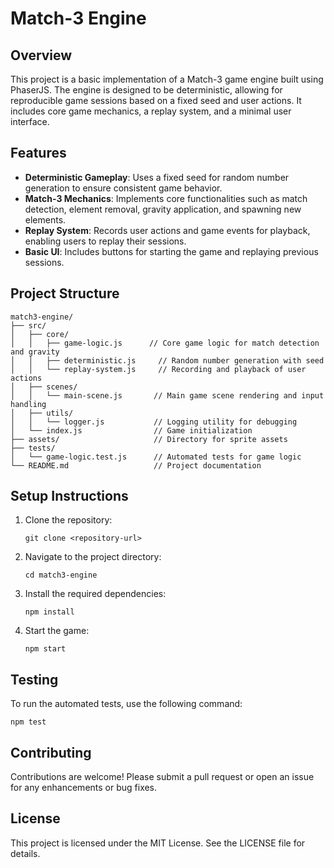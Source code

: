 # Match-3 Engine

## Overview
This project is a basic implementation of a Match-3 game engine built using PhaserJS. The engine is designed to be deterministic, allowing for reproducible game sessions based on a fixed seed and user actions. It includes core game mechanics, a replay system, and a minimal user interface.

## Features
- **Deterministic Gameplay**: Uses a fixed seed for random number generation to ensure consistent game behavior.
- **Match-3 Mechanics**: Implements core functionalities such as match detection, element removal, gravity application, and spawning new elements.
- **Replay System**: Records user actions and game events for playback, enabling users to replay their sessions.
- **Basic UI**: Includes buttons for starting the game and replaying previous sessions.

## Project Structure
```
match3-engine/
├── src/
│   ├── core/
│   │   ├── game-logic.js      // Core game logic for match detection and gravity
│   │   ├── deterministic.js     // Random number generation with seed
│   │   └── replay-system.js     // Recording and playback of user actions
│   ├── scenes/
│   │   └── main-scene.js       // Main game scene rendering and input handling
│   ├── utils/
│   │   └── logger.js           // Logging utility for debugging
│   └── index.js                // Game initialization
├── assets/                     // Directory for sprite assets
├── tests/
│   └── game-logic.test.js      // Automated tests for game logic
└── README.md                   // Project documentation
```

## Setup Instructions
1. Clone the repository:
   ```
   git clone <repository-url>
   ```
2. Navigate to the project directory:
   ```
   cd match3-engine
   ```
3. Install the required dependencies:
   ```
   npm install
   ```
4. Start the game:
   ```
   npm start
   ```

## Testing
To run the automated tests, use the following command:
```
npm test
```

## Contributing
Contributions are welcome! Please submit a pull request or open an issue for any enhancements or bug fixes.

## License
This project is licensed under the MIT License. See the LICENSE file for details.